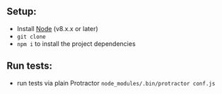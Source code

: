 
## Setup:
* Install [Node](http://nodejs.org) (v8.x.x or later)
* `git clone `
* `npm i` to install the project dependencies

## Run tests:
* run tests via plain Protractor `node_modules/.bin/protractor conf.js`

